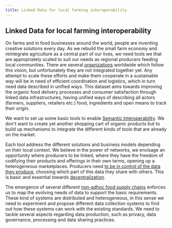 ```yaml
---
title: Linked Data for local farming interoperability
---
```


Linked Data for local farming interoperability
---

On farms and in food businesses around the world, people are inventing creative solutions every day. As we rebuild the small farm economy and reintegrate agriculture as a central part of our lives, we need tools we that are appropriately scaled to suit our needs as regional producers feeding local communities. There are several [organizations](https://github.com/ouisharelabs/food-dashboard) worldwide which follow this vision, but unfortunately they are not integrated together yet. Any attempt to scale these efforts and make them cooperate in a sustainable way will be in need of efficient coordination and logistics, which in turn need data described in unified ways. This dataset aims towards improving the organic food delivery processes and consumer satisfaction through linked data infrastructures, having unified ways of describing all actors (farmers, suppliers, retailers etc.) food, ingredients and open means to track their origin.

We want to set up some basic tools to enable [Semantic Interoperability](./glossary/semanticInteroperability.md). We don't want to create yet another shopping cart of organic products but to build up mechanisms to integrate the different kinds of tools that are already on the market.

Each tool address the different solutions and business models depending on their local context. We believe in the power of networks, we envisage an opportunity where producers to be linked, where they have the freedom of codifying their products and offerings in their own terms, opening up a heterogeneous marketplaces. Producers need [to be in control of the data they produce](./technical/distributedDatasets.md), choosing which part of this data they share with others. This is basic and essential towards [decentralization](http://p2pfoundation.net/Category:Agrifood).

The emergence of several different [non-adhoc food supply chains](https://en.wikipedia.org/wiki/Short_food_supply_chains) enforces us to map the evolving needs of data to support the basic requirements. These kind of systems are distributed and heterogeneous, in this sense we need to experiment and propose different data collection systems to find out how these systems can work with the existing standards. We need to tackle several aspects regarding data production, such as privacy, data governance, processing and data sharing practices.
